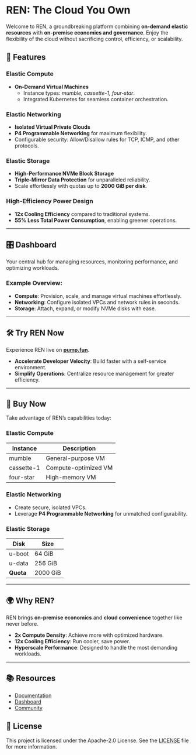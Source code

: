 # REN: The Cloud You Own

Welcome to REN, a groundbreaking platform combining **on-demand elastic resources** with **on-premise economics and governance**. Enjoy the flexibility of the cloud without sacrificing control, efficiency, or scalability.

## 🚀 Features

### **Elastic Compute**
- **On-Demand Virtual Machines**
  - Instance types: *mumble, cassette-1, four-star*.
  - Integrated Kubernetes for seamless container orchestration.

### **Elastic Networking**
- **Isolated Virtual Private Clouds**
- **P4 Programmable Networking** for maximum flexibility.
- Configurable security: Allow/Disallow rules for TCP, ICMP, and other protocols.

### **Elastic Storage**
- **High-Performance NVMe Block Storage**
- **Triple-Mirror Data Protection** for unparalleled reliability.
- Scale effortlessly with quotas up to **2000 GiB per disk**.

### **High-Efficiency Power Design**
- **12x Cooling Efficiency** compared to traditional systems.
- **55% Less Total Power Consumption**, enabling greener operations.

---

## 🎛️ Dashboard

Your central hub for managing resources, monitoring performance, and optimizing workloads.

### Example Overview:
- **Compute**: Provision, scale, and manage virtual machines effortlessly.
- **Networking**: Configure isolated VPCs and network rules in seconds.
- **Storage**: Attach, expand, or modify NVMe disks with ease.

---

## 🛠️ Try REN Now

Experience REN live on [**pump.fun**](https://pump.fun).

- **Accelerate Developer Velocity**: Build faster with a self-service environment.
- **Simplify Operations**: Centralize resource management for greater efficiency.

---

## 🛒 Buy Now

Take advantage of REN’s capabilities today:

### Elastic Compute
| **Instance** | **Description**                |
|--------------|--------------------------------|
| mumble       | General-purpose VM            |
| cassette-1   | Compute-optimized VM          |
| four-star    | High-memory VM                |

### Elastic Networking
- Create secure, isolated VPCs.
- Leverage **P4 Programmable Networking** for unmatched configurability.

### Elastic Storage
| **Disk**       | **Size** |
|-----------------|----------|
| u-boot          | 64 GiB   |
| u-data          | 256 GiB  |
| **Quota**       | 2000 GiB |

---

## 🌍 Why REN?

REN brings **on-premise economics** and **cloud convenience** together like never before.

- **2x Compute Density**: Achieve more with optimized hardware.
- **12x Cooling Efficiency**: Run cooler, save power.
- **Hyperscale Performance**: Designed to handle the most demanding workloads.

---

## 📚 Resources

- [Documentation](https://rencomputer.fun/)
- [Dashboard](https://rencomputer.fun/dashboard)
- [Community](https://x.com/rencomputersol)

## 📝 License

This project is licensed under the Apache-2.0 License. See the [LICENSE](LICENSE) file for more information.

